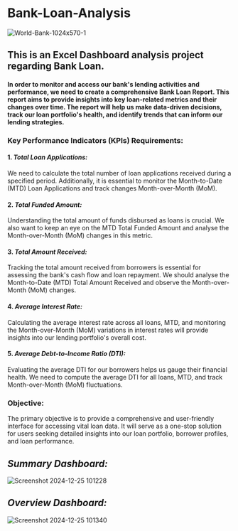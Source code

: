 # Bank-Loan-Analysis

![World-Bank-1024x570-1](https://github.com/user-attachments/assets/b33aeb17-e60f-46a4-8068-92c083fda3cc)


 ## This is an Excel Dashboard analysis project regarding  Bank Loan.

#### In order to monitor and access our bank's lending activities and performance, we need to create a comprehensive Bank Loan Report. This report aims to provide insights into key loan-related metrics and their changes over time. The report will help us make data-driven decisions, track our loan portfolio's health, and identify trends that can inform our lending strategies.

### **Key Performance Indicators (KPIs) Requirements:**

#### 1.	*Total Loan Applications:* 

We need to calculate the total number of loan applications received during a specified period. Additionally, it is essential to monitor the Month-to-Date (MTD) Loan Applications and track changes Month-over-Month (MoM).

#### 2.	*Total Funded Amount:* 

Understanding the total amount of funds disbursed as loans is crucial. We also want to keep an eye on the MTD Total Funded Amount and analyse the Month-over-Month (MoM) changes in this metric.
	
#### 3.	*Total Amount Received:* 

Tracking the total amount received from borrowers is essential for assessing the bank's cash flow and loan repayment. We should analyse the Month-to-Date (MTD) Total Amount Received and observe the Month-over-Month (MoM) changes.
	
#### 4.	*Average Interest Rate:* 

Calculating the average interest rate across all loans, MTD, and monitoring the Month-over-Month (MoM) variations in interest rates will provide insights into our lending portfolio's overall cost.
   
#### 5.	*Average Debt-to-Income Ratio (DTI):* 

Evaluating the average DTI for our borrowers helps us gauge their financial health. We need to compute the average DTI for all loans, MTD, and track Month-over-Month (MoM) fluctuations.

### **Objective:**

The primary objective  is to provide a comprehensive and user-friendly interface for accessing vital loan data. It will serve as a one-stop solution for users seeking detailed insights into our loan portfolio, borrower profiles, and loan performance.


## *Summary Dashboard:*

![Screenshot 2024-12-25 101228](https://github.com/user-attachments/assets/5a980ec7-55d3-4d46-abb4-1e19e746fddc)


## *Overview Dashboard:*

![Screenshot 2024-12-25 101340](https://github.com/user-attachments/assets/05e6d00f-fe46-4bfb-8e02-66e8823d737c)






